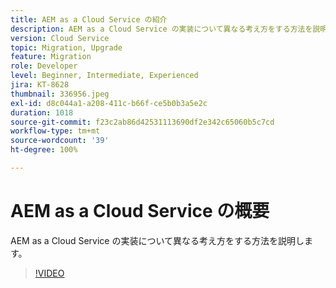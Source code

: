 ```yaml
---
title: AEM as a Cloud Service の紹介
description: AEM as a Cloud Service の実装について異なる考え方をする方法を説明します。
version: Cloud Service
topic: Migration, Upgrade
feature: Migration
role: Developer
level: Beginner, Intermediate, Experienced
jira: KT-8628
thumbnail: 336956.jpeg
exl-id: d8c044a1-a208-411c-b66f-ce5b0b3a5e2c
duration: 1018
source-git-commit: f23c2ab86d42531113690df2e342c65060b5c7cd
workflow-type: tm+mt
source-wordcount: '39'
ht-degree: 100%

---
```


# AEM as a Cloud Service の概要

AEM as a Cloud Service の実装について異なる考え方をする方法を説明します。

>[!VIDEO](https://video.tv.adobe.com/v/336956?quality=12&learn=on)
